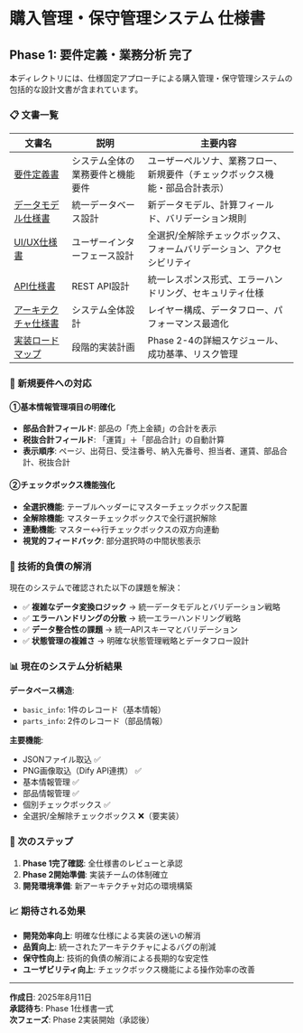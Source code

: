 # 購入管理・保守管理システム 仕様書

## Phase 1: 要件定義・業務分析 完了

本ディレクトリには、仕様固定アプローチによる購入管理・保守管理システムの包括的な設計文書が含まれています。

### 📋 文書一覧

| 文書名 | 説明 | 主要内容 |
|--------|------|----------|
| [要件定義書](./phase1-requirements-specification.md) | システム全体の業務要件と機能要件 | ユーザーペルソナ、業務フロー、新規要件（チェックボックス機能・部品合計表示） |
| [データモデル仕様書](./data-model-specification.md) | 統一データベース設計 | 新データモデル、計算フィールド、バリデーション規則 |
| [UI/UX仕様書](./ui-ux-specification.md) | ユーザーインターフェース設計 | 全選択/全解除チェックボックス、フォームバリデーション、アクセシビリティ |
| [API仕様書](./api-specification.md) | REST API設計 | 統一レスポンス形式、エラーハンドリング、セキュリティ仕様 |
| [アーキテクチャ仕様書](./architecture-specification.md) | システム全体設計 | レイヤー構成、データフロー、パフォーマンス最適化 |
| [実装ロードマップ](./implementation-roadmap.md) | 段階的実装計画 | Phase 2-4の詳細スケジュール、成功基準、リスク管理 |

### 🎯 新規要件への対応

#### ①基本情報管理項目の明確化
- **部品合計フィールド**: 部品の「売上金額」の合計を表示
- **税抜合計フィールド**: 「運賃」＋「部品合計」の自動計算
- **表示順序**: ページ、出荷日、受注番号、納入先番号、担当者、運賃、部品合計、税抜合計

#### ②チェックボックス機能強化
- **全選択機能**: テーブルヘッダーにマスターチェックボックス配置
- **全解除機能**: マスターチェックボックスで全行選択解除
- **連動機能**: マスター↔行チェックボックスの双方向連動
- **視覚的フィードバック**: 部分選択時の中間状態表示

### 🔧 技術的負債の解消

現在のシステムで確認された以下の課題を解決：

- ✅ **複雑なデータ変換ロジック** → 統一データモデルとバリデーション戦略
- ✅ **エラーハンドリングの分散** → 統一エラーハンドリング戦略
- ✅ **データ整合性の課題** → 統一APIスキーマとバリデーション
- ✅ **状態管理の複雑さ** → 明確な状態管理戦略とデータフロー設計

### 📊 現在のシステム分析結果

**データベース構造**:
- `basic_info`: 1件のレコード（基本情報）
- `parts_info`: 2件のレコード（部品情報）

**主要機能**:
- JSONファイル取込 ✅
- PNG画像取込（Dify API連携） ✅
- 基本情報管理 ✅
- 部品情報管理 ✅
- 個別チェックボックス ✅
- 全選択/全解除チェックボックス ❌（要実装）

### 🚀 次のステップ

1. **Phase 1完了確認**: 全仕様書のレビューと承認
2. **Phase 2開始準備**: 実装チームの体制確立
3. **開発環境準備**: 新アーキテクチャ対応の環境構築

### 📈 期待される効果

- **開発効率向上**: 明確な仕様による実装の迷いの解消
- **品質向上**: 統一されたアーキテクチャによるバグの削減
- **保守性向上**: 技術的負債の解消による長期的な安定性
- **ユーザビリティ向上**: チェックボックス機能による操作効率の改善

---

**作成日**: 2025年8月11日  
**承認待ち**: Phase 1仕様書一式  
**次フェーズ**: Phase 2実装開始（承認後）
